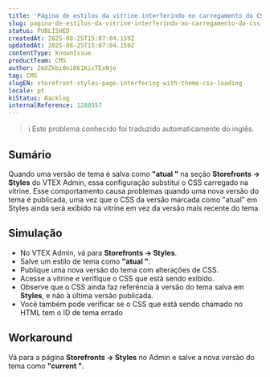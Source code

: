 ```yaml
---
title: 'Página de estilos da vitrine interferindo no carregamento do CSS do tema'
slug: pagina-de-estilos-da-vitrine-interferindo-no-carregamento-do-css-do-tema
status: PUBLISHED
createdAt: 2025-08-25T15:07:04.159Z
updatedAt: 2025-08-25T15:07:04.159Z
contentType: knownIssue
productTeam: CMS
author: 2mXZkbi0oi061KicTExNjo
tag: CMS
slugEN: storefront-styles-page-interfering-with-theme-css-loading
locale: pt
kiStatus: Backlog
internalReference: 1280557
---
```


>ℹ️ Este problema conhecido foi traduzido automaticamente do inglês.

## Sumário


Quando uma versão de tema é salva como **"atual "** na seção **Storefronts → Styles** do VTEX Admin, essa configuração substitui o CSS carregado na vitrine. Esse comportamento causa problemas quando uma nova versão do tema é publicada, uma vez que o CSS da versão marcada como "atual" em Styles ainda será exibido na vitrine em vez da versão mais recente do tema.
## Simulação



- No VTEX Admin, vá para **Storefronts → Styles**.
- Salve um estilo de tema como **"atual "**.
- Publique uma nova versão do tema com alterações de CSS.
- Acesse a vitrine e verifique o CSS que está sendo exibido.
- Observe que o CSS ainda faz referência à versão do tema salva em **Styles**, e não à última versão publicada.
- Você também pode verificar se o CSS que está sendo chamado no HTML tem o ID de tema errado
## Workaround


Vá para a página **Storefronts → Styles** no Admin e salve a nova versão do tema como **"current "**.



